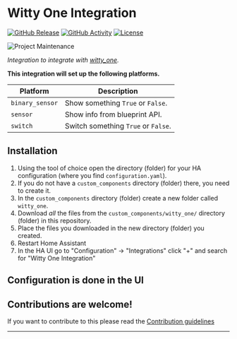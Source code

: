 # Witty One Integration

[![GitHub Release][releases-shield]][releases]
[![GitHub Activity][commits-shield]][commits]
[![License][license-shield]](LICENSE)

![Project Maintenance][maintenance-shield]
<!-- [![BuyMeCoffee][buymecoffeebadge]][buymecoffee] -->

<!-- [![Discord][discord-shield]][discord]
[![Community Forum][forum-shield]][forum] -->

_Integration to integrate with [witty_one][witty_one]._

**This integration will set up the following platforms.**

Platform | Description
-- | --
`binary_sensor` | Show something `True` or `False`.
`sensor` | Show info from blueprint API.
`switch` | Switch something `True` or `False`.

## Installation

1. Using the tool of choice open the directory (folder) for your HA configuration (where you find `configuration.yaml`).
1. If you do not have a `custom_components` directory (folder) there, you need to create it.
1. In the `custom_components` directory (folder) create a new folder called `witty_one`.
1. Download _all_ the files from the `custom_components/witty_one/` directory (folder) in this repository.
1. Place the files you downloaded in the new directory (folder) you created.
1. Restart Home Assistant
1. In the HA UI go to "Configuration" -> "Integrations" click "+" and search for "Witty One Integration"

## Configuration is done in the UI

<!---->

## Contributions are welcome!

If you want to contribute to this please read the [Contribution guidelines](CONTRIBUTING.md)

***

[witty_one]: https://github.com/ngraziano/witty_one
[buymecoffee]: https://www.buymeacoffee.com/ngraziano
[buymecoffeebadge]: https://img.shields.io/badge/buy%20me%20a%20coffee-donate-yellow.svg?style=for-the-badge
[commits-shield]: https://img.shields.io/github/commit-activity/y/ngraziano/witty_one.svg?style=for-the-badge
[commits]: https://github.com/ngraziano/witty_one/commits/main
[discord]: https://discord.gg/Qa5fW2R
[discord-shield]: https://img.shields.io/discord/330944238910963714.svg?style=for-the-badge
[exampleimg]: example.png
[forum-shield]: https://img.shields.io/badge/community-forum-brightgreen.svg?style=for-the-badge
[forum]: https://community.home-assistant.io/
[license-shield]: https://img.shields.io/github/license/ngraziano/witty_one.svg?style=for-the-badge
[maintenance-shield]: https://img.shields.io/badge/maintainer-Nicolas%20Graziano%20%40ngraziano-blue.svg?style=for-the-badge
[releases-shield]: https://img.shields.io/github/release/ngraziano/witty_one.svg?style=for-the-badge
[releases]: https://github.com/ngraziano/witty_one/releases
